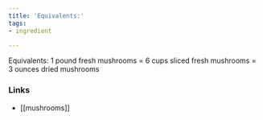 ```yaml
---
title: 'Equivalents:'
tags:
- ingredient

---
```

Equivalents: 1 pound fresh mushrooms = 6 cups sliced fresh mushrooms = 3 ounces dried mushrooms

### Links

* [[mushrooms]]
